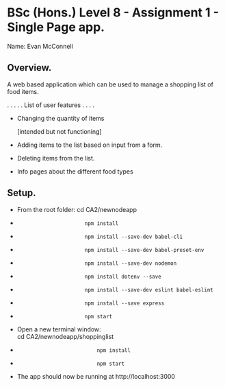 # BSc (Hons.) Level 8 - Assignment 1 - Single Page app.

Name: Evan McConnell

## Overview.

A web based application which can be used to manage a shopping list of food items.

. . . . . List of user features  . . . .

- Changing the quantity of items

	[intended but not functioning]

- Adding items to the list based on input from a form.
- Deleting items from the list.
- Info pages about the different food types


## Setup.

- From the root folder: 
							cd CA2/newnodeapp
-							npm install
-							npm install --save-dev babel-cli
-							npm install --save-dev babel-preset-env
-							npm install --save-dev nodemon
-							npm install dotenv --save
-							npm install --save-dev eslint babel-eslint
-							npm install --save express
-							npm start

- Open a new terminal window: 	
								cd CA2/newnodeapp/shoppinglist
-                       		npm install
-                       		npm start

- The app should now be running at http://localhost:3000